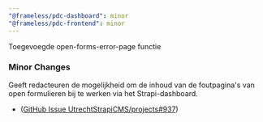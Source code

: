 ```yaml
---
"@frameless/pdc-dashboard": minor
"@frameless/pdc-frontend": minor
---
```


Toegevoegde open-forms-error-page functie

### Minor Changes

Geeft redacteuren de mogelijkheid om de inhoud van de foutpagina's van open formulieren bij te werken via het Strapi-dashboard.

- ([GitHub Issue UtrechtStrapiCMS/projects#937](https://github.com/orgs/frameless/projects/45/views/1?pane=issue&itemId=84125224&issue=frameless%7Cstrapi%7C937))
